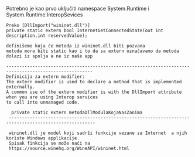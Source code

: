 Potrebno je kao prvo uključiti namespace System.Runtime i System.Runtime.InteropSevices
     
    Preko [DllImport("wininet.dll")]  
    private static extern bool InternetGetConnectedState(out int description,int reservedValue);
     
    definišemo koja će metoda iz wininet.dll biti pozvana 
    metoda mora biti static kao i to da sa extern označavamo da metoda dolazi iz spolja a ne iz naše app
     
    -------------------------------------------------------------------------------------------------------
    Definicija za extern modifier:
    The extern modifier is used to declare a method that is implemented externally. 
    A common use of the extern modifier is with the DllImport attribute when you are using Interop services 
    to call into unmanaged code.
   
      private static extern metodaDllModulaKojaNasZanima
     -------------------------------------------------------------------------------------------------------
     
     wininet.dll je modul koji sadrži funkcije vezane za Internet  a njih koriste Windows applikacije. 
     Spisak finkcija se može naći na 
     https://source.winehq.org/WineAPI/wininet.html
